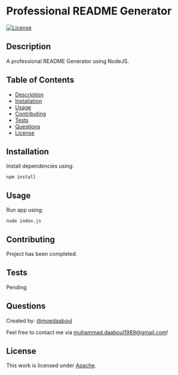 # Professional README Generator

[![License](https://img.shields.io/badge/License-Apache_2.0-blue.svg)](https://opensource.org/licenses/Apache-2.0)

## Description

A professional README Generator using NodeJS.

## Table of Contents

- [Description](#description)
- [Installation](#installation)
- [Usage](#usage)
- [Contributing](#contributing)
- [Tests](#tests)
- [Questions](#questions)
- [License](#license)

## Installation

​Install dependencies using: 
    
    npm install

## Usage

Run app using: 
    
    node index.js

## Contributing
Project has been completed.

## Tests
Pending

## Questions
  
Created by: [@moedaaboul](https://github.com/moedaaboul)
                
Feel free to contact me via [muhammad.daaboul1989@gmail.com](muhammad.daaboul1989@gmail.com)!

## License
This work is licensed under
[Apache](#).

